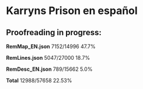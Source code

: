 # Karryns Prison en español  

## Proofreading in progress:  

**RemMap_EN.json**  7152/14996  47.7%  
  
**RemLines.json**   5047/27000  18.7%
  
**RemDesc_EN.json** 789/15662  5.0%  
  
**Total**   12988/57658  22.53%
  
